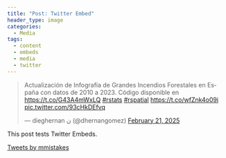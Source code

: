 ```yaml
---
title: "Post: Twitter Embed"
header_type: image
categories:
  - Media
tags:
  - content
  - embeds
  - media
  - twitter
---
```



<blockquote class="twitter-tweet" data-theme="dark"><p lang="es" dir="ltr">Actualización de Infografía de Grandes Incendios Forestales en España con datos de 2010 a 2023. Código disponible en <a href="https://t.co/G43A4mWxLQ">https://t.co/G43A4mWxLQ</a> <a href="https://twitter.com/hashtag/rstats?src=hash&amp;ref_src=twsrc%5Etfw">#rstats</a> <a href="https://twitter.com/hashtag/rspatial?src=hash&amp;ref_src=twsrc%5Etfw">#rspatial</a> <a href="https://t.co/wfZnk4o09i">https://t.co/wfZnk4o09i</a> <a href="https://t.co/93cHkDEfvq">pic.twitter.com/93cHkDEfvq</a></p>&mdash; dieghernan ن (@dhernangomez) <a href="https://twitter.com/dhernangomez/status/1892886237914042442?ref_src=twsrc%5Etfw">February 21, 2025</a></blockquote> <script async src="https://platform.twitter.com/widgets.js" charset="utf-8"></script>

This post tests Twitter Embeds.


<a class="twitter-timeline" data-theme="dark" href="https://twitter.com/mmistakes?ref_src=twsrc%5Etfw">Tweets by mmistakes</a> <script async src="https://platform.twitter.com/widgets.js" charset="utf-8"></script>